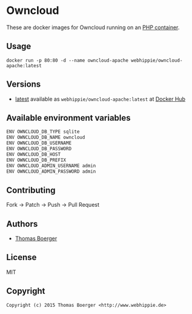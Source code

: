# Owncloud

These are docker images for Owncloud running on an
[PHP container](https://registry.hub.docker.com/u/webhippie/php-apache/).


## Usage

```
docker run -p 80:80 -d --name owncloud-apache webhippie/owncloud-apache:latest
```


## Versions

* [latest](https://github.com/dockhippie/owncloud/tree/master)
  available as ```webhippie/owncloud-apache:latest``` at
  [Docker Hub](https://registry.hub.docker.com/u/webhippie/owncloud-apache/)


## Available environment variables

```bash
ENV OWNCLOUD_DB_TYPE sqlite
ENV OWNCLOUD_DB_NAME owncloud
ENV OWNCLOUD_DB_USERNAME
ENV OWNCLOUD_DB_PASSWORD
ENV OWNCLOUD_DB_HOST
ENV OWNCLOUD_DB_PREFIX
ENV OWNCLOUD_ADMIN_USERNAME admin
ENV OWNCLOUD_ADMIN_PASSWORD admin
```


## Contributing

Fork -> Patch -> Push -> Pull Request


## Authors

* [Thomas Boerger](https://github.com/tboerger)


## License

MIT


## Copyright

```
Copyright (c) 2015 Thomas Boerger <http://www.webhippie.de>
```
